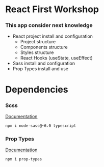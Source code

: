 # React First Workshop
### This app consider next knowledge
* React project install and configuration
    * Project structure
    * Components structure
    * Styles structure
    * React Hooks (useState, useEffect)
* Sass install and configuration
* Prop Types install and use

# Dependencies

### Scss
[Documentation](https://www.npmjs.com/package/node-sass)
```bash
npm i node-sass@~6.0 typescript
```

### Prop Types
[Documentation](https://www.npmjs.com/package/prop-types)
```bash
npm i prop-types
```
